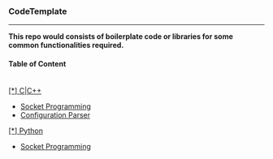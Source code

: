 <h3>CodeTemplate</h3><hr>

<b> This repo would consists of boilerplate code or libraries for some common functionalities required.</b>

 <h4>Table of Content</h4>
<br>
   <a href="./C|C++/"> [*] C|C++ </a>
  <ul>
  <li><a href="./C|C++/SocketProgramming "&emsp; &emsp; &emsp;>Socket Programming</a></li>
  <li><a href="https://github.com/HarshitKhurana/configFileParser"&emsp; &emsp; &emsp;>Configuration Parser</a></li>
  </ul>
   <a href="./python/"> [*] Python </a>
<br>
  <ul>
  <li><a href="./python/SocketProgramming "&emsp; &emsp; &emsp;>Socket Programming</a></li>
  </ul>

